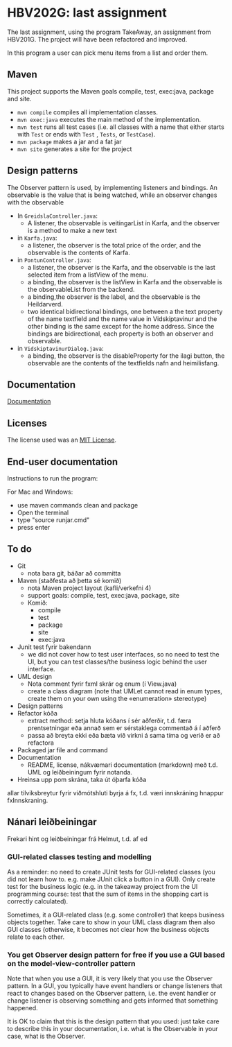 # HBV202G: last assignment

The last assignment, using the program TakeAway, an assignment from HBV201G. The project will have been refactored and
improved.

In this program a user can pick menu items from a list and order them.

## Maven

This project supports the Maven goals compile, test, exec:java, package and site.

- `mvn compile` compiles all implementation classes.
- `mvn exec:java` executes the main method of the implementation.
- `mvn test` runs all test cases (i.e. all classes with a name that either starts with `Test` or ends with `Test`
  , `Tests`, or `TestCase`).
- `mvn package` makes a jar and a fat jar
- `mvn site` generates a site for the project

## Design patterns

The Observer pattern is used, by implementing listeners and bindings.
An observable is the value that is being watched, while an observer changes with the observable

- In `GreidslaController.java`:
    - A listener, the observable is veitingarList in Karfa, and the observer is a method to make a
      new text
- in `Karfa.java`:
    - a listener, the observer is the total price of the order, and the observable is the contents of Karfa.
- in `PontunController.java`:
    - a listener, the observer is the Karfa, and the observable is the last selected item from a listView of the menu.
    - a binding, the observer is the listView in Karfa and the observable is the observableList<Veitingar> from the
      backend.
    - a binding,the observer is the label, and the observable is the Heildarverd.
    - two identical bidirectional bindings, one between a the text property of the name textfield and the name value in
      Vidskiptavinur and the other binding is the same except for the home address. Since the bindings are
      bidirectional, each property is both an observer and observable.
- in `VidskiptavinurDialog.java`:
    - a binding, the observer is the disableProperty for the ilagi button, the observable are the contents of the
      textfields nafn and heimilisfang.

## Documentation

[Documentation](src/site/markdown/documentation.md)

## Licenses

The license used was an [MIT License](LICENSE).

## End-user documentation

Instructions to run the program:

For Mac and Windows:

- use maven commands clean and package
- Open the terminal
- type "source runjar.cmd"
- press enter

## To do

- Git
    - nota bara git, báðar að committa
- Maven (staðfesta að þetta sé komið)
    - nota Maven project layout (kafli/verkefni 4)
    - support goals: compile, test, exec:java, package, site
    - Komið:
        - compile
        - test
        - package
        - site
        - exec:java
- Junit test fyrir bakendann
    - we did not cover how to test user interfaces, so no need to test the UI, but you can test classes/the business
      logic behind the user interface.
- UML design
    - Nota comment fyrir fxml skrár og enum (í View.java)
    - create a class diagram (note that UMLet cannot read in enum types, create them on your own using the «enumeration»
      stereotype)
- Design patterns
- Refactor kóða
    - extract method: setja hluta kóðans í sér aðferðir, t.d. færa prentsetningar eða annað sem er sérstaklega commentað
      á í aðferð
    - passa að breyta ekki eða bæta við virkni á sama tíma og verið er að refactora
- Packaged jar file and command
- Documentation
    - README, license, nákvæmari documentation (markdown) með t.d. UML og leiðbeiningum fyrir notanda.
- Hreinsa upp pom skrána, taka út óþarfa kóða

allar tilviksbreytur fyrir viðmótshluti byrja á fx, t.d. væri innskráning hnappur fxInnskraning.

## Nánari leiðbeiningar

Frekari hint og leiðbeiningar frá Helmut, t.d. af ed

### GUI-related classes testing and modelling

As a reminder: no need to create JUnit tests for GUI-related classes (you did not learn how to. e.g. make JUnit click a
button in a GUI). Only create test for the business logic (e.g. in the takeaway project from the UI programming course:
test that the sum of items in the shopping cart is correctly calculated).

Sometimes, it a GUI-related class (e.g. some controller) that keeps business objects together. Take care to show in your
UML class diagram then also GUI classes (otherwise, it becomes not clear how the business objects relate to each other.

### You get Observer design pattern for free if you use a GUI based on the model-view-controller pattern

Note that when you use a GUI, it is very likely that you use the Observer pattern. In a GUI, you typically have event
handlers or change listeners that react to changes based on the Observer pattern, i.e. the event handler or change
listener is observing something and gets informed that something happened.

It is OK to claim that this is the design pattern that you used: just take care to describe this in your documentation,
i.e. what is the Observable in your case, what is the Observer.

